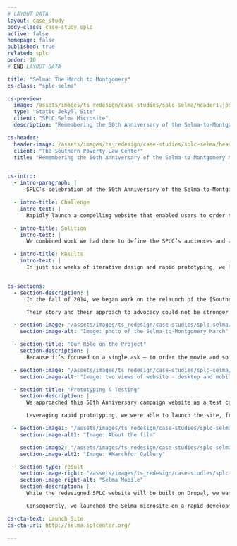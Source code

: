 ```yaml
---
# LAYOUT DATA
layout: case_study
body-class: case-study splc
active: false
homepage: false
published: true
related: splc
order: 10
# END LAYOUT DATA

title: "Selma: The March to Montgomery"
cs-class: "splc-selma"

cs-preview:
  image: /assets/images/ts_redesign/case-studies/splc-selma/header1.jpg
  type: "Static Jekyll Site"
  client: "SPLC Selma Microsite"
  description: "Remembering the 50th Anniversary of the Selma-to-Montgomery March"

cs-header:
  header-image: /assets/images/ts_redesign/case-studies/splc-selma/header1.jpg
  client: "The Southern Poverty Law Center"
  title: "Remembering the 50th Anniversary of the Selma-to-Montgomery March"


cs-intro:
  - intro-paragraph: |
      SPLC’s celebration of the 50th Anniversary of the Selma-to-Montgomery March presented a unique opportunity to both tell a visually compelling story and to user test the design and content elements we are proposing for the overall website redesign.

  - intro-title: Challenge
    intro-text: |
      Rapidly launch a compelling website that enabled users to order the movie 'Selma, Bridge to the Ballot' and expand the SPLC’s list of supporters.

  - intro-title: Solution
    intro-text: |
      We combined work we had done to define the SPLC’s audiences and available assets culled from a content audit while keeping in mind that the goals of a campaign website are different from the goals of a full site.

  - intro-title: Results
    intro-text: |
      In just six weeks of iterative design and rapid prototyping, we launched the “[Selma: The Bridge to the Ballot](http://selma.splcenter.org/)” campaign site in March of 2015.


cs-sections:
  - section-description: |
      In the fall of 2014, we began work on the relaunch of the [Southern Poverty Law Center](http://splcenter.org/) (SPLC) website. The Southern Poverty Law Center benefits from an excellent in-house graphic design team, as well as a top-notch digital communications team. They have some of the highest-quality and most compelling multimedia assets of any organization with whom we’ve worked.

      Their story and their approach to advocacy could not be stronger.

  - section-image: "/assets/images/ts_redesign/case-studies/splc-selma/selma-desktopmobile.jpg"
    section-image-alt: "Image: photo of the Selma-to-Montgomery March"

  - section-title: "Our Role on the Project"
    section-description: |
      Because it’s focused on a single ask – to order the movie and so expand the SPLC’s list of supporters – we determined it was best to strip away most of the opportunities to explore other areas of the SPLC’s work and let the story of the March itself persuade users to take that action. The strategy work we had already completed allowed us to develop the campaign more quickly than would otherwise have been possible, to gorgeous effect.

  - section-image: "/assets/images/ts_redesign/case-studies/splc-selma/selma-march.jpg"
    section-image-alt: "Image: two views of website - desktop and mobile"

  - section-title: "Prototyping & Testing"
    section-description: |
      We approached this 50th Anniversary campaign website as a test case for a number of visual storytelling elements that we are proposing for the overall SPLC redesign.

      Leveraging rapid prototyping, we were able to launch the site, from ideation to completion, in just 6 weeks. The user feedback and metrics we collect from this microsite will inform our iterative design of the main website.

  - section-image1: "/assets/images/ts_redesign/case-studies/splc-selma/selma-about.jpg"
    section-image-alt1: "Image: About the film"

    section-image2: "/assets/images/ts_redesign/case-studies/splc-selma/desktop-march.jpg"
    section-image-alt2: "Image: #Marchfor Gallery"

  - section-type: result
    section-image-right: "/assets/images/ts_redesign/case-studies/splc-selma/selma-mobile.jpg"
    section-image-right-alt: "Selma Mobile"
    section-description: |
      While the redesigned SPLC website will be built on Drupal, we wanted to launch this more experimental website on the lightest platform possible, such that we could focus SPLC’s energy and resources on visual storytelling and content strategy.

      Consequently, we launched the Selma microsite on a rapid development platform, Jekyll. By leveraging Jekyll, we were also able to cut engineering costs by 300%.

cs-cta-text: Launch Site
cs-cta-url: http://selma.splcenter.org/

---
```

